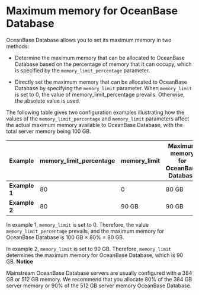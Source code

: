 Maximum memory for OceanBase Database 
==========================================================



OceanBase Database allows you to set its maximum memory in two methods:

* Determine the maximum memory that can be allocated to OceanBase Database based on the percentage of memory that it can occupy, which is specified by the `memory_limit_percentage` parameter.

  

* Directly set the maximum memory that can be allocated to OceanBase Database by specifying the `memory_limit` parameter. When `memory_limit` is set to 0, the value of memory_limit_percentage prevails. Otherwise, the absolute value is used.

  




The following table gives two configuration examples illustrating how the values of the `memory_limit_percentage` and `memory_limit` parameters affect the actual maximum memory available to OceanBase Database, with the total server memory being 100 GB. 


|    Example    | **memory_limit_percentage** | **memory_limit** | **Maximum memory for OceanBase Database** |
|---------------|-----------------------------|------------------|-------------------------------------------|
| **Example 1** | 80                          | 0                | 80 GB                                     |
| **Example 2** | 80                          | 90 GB            | 90 GB                                     |



In example 1, `memory_limit` is set to 0. Therefore, the value `memory_limit_percentage` prevails, and the maximum memory for OceanBase Database is 100 GB × 80% = 80 GB. 

In example 2, `memory_limit` is set to 90 GB. Therefore, `memory_limit` determines the maximum memory for OceanBase Database, which is 90 GB. 
**Notice**



Mainstream OceanBase Database servers are usually configured with a 384 GB or 512 GB memory. We recommend that you allocate 80% of the 384 GB server memory or 90% of the 512 GB server memory OceanBase Database.

